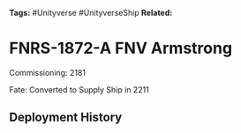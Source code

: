 **Tags:** #Unityverse #UnityverseShip
**Related:** 

# FNRS-1872-A FNV Armstrong
Commissioning: 2181

Fate: Converted to Supply Ship in 2211
## Deployment History
